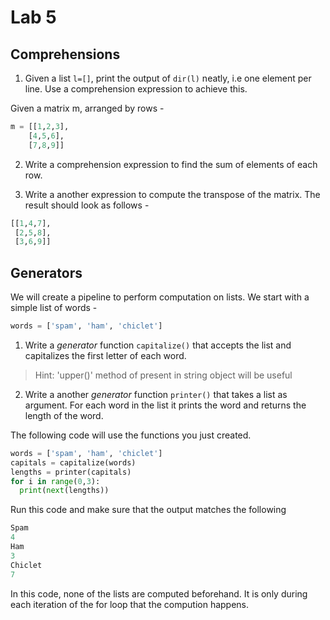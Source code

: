 # Lab 5

## Comprehensions
1. Given a list `l=[]`, print the output of `dir(l)` neatly, i.e one element per line. Use a comprehension expression to achieve this.

Given a matrix m, arranged by rows -
```python
m = [[1,2,3],
    [4,5,6],
    [7,8,9]]
```
2. Write a comprehension expression to find the sum of elements of each row.

3. Write a another expression to compute the transpose of the matrix. The result should look as follows -
```python
[[1,4,7],
 [2,5,8],
 [3,6,9]]
```

## Generators
We will create a pipeline to perform computation on lists.
We start with a simple list of words -
```python
words = ['spam', 'ham', 'chiclet']
```

1. Write a *generator* function `capitalize()` that accepts the list and capitalizes the first letter of each word.
> Hint:
> 'upper()' method of present in string object will be useful

2. Write a another *generator* function `printer()` that takes a list as argument. For each word in the list it prints the word and returns the length of the word.

The following code will use the functions you just created.
```python
words = ['spam', 'ham', 'chiclet']
capitals = capitalize(words)
lengths = printer(capitals)
for i in range(0,3):
  print(next(lengths))
```
 Run this code and make sure that the output matches the following
 ```python
Spam
4
Ham
3
Chiclet
7
 ```
In this code, none of the lists are computed beforehand. It is only during each iteration of the for loop that the compution happens.
